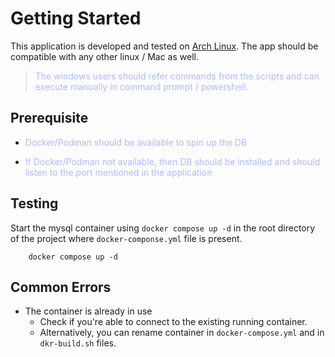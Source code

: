 <style>
  .special{
    color: #aabbff;
    font-weight:bold;
  }
  .text-violet{
    color: #aabbff;
  }
</style>


# Getting Started

This application is developed and tested on [Arch Linux](https://en.wikipedia.org/wiki/Arch_Linux).
The app should be compatible with any other linux / Mac as well.

> <span class="text-violet">The windows users should refer commands from the scripts and can execute manually in command prompt / powershell.</span>

## Prerequisite

- <span class="text-violet">Docker/Podman should be available to spin up the DB<span>


- <span class="text-violet">If Docker/Podman not available, then DB should be installed and should listen to the port mentioned in the application<span>


## Testing

Start the mysql container using `docker compose up -d` in the root directory of the project
where `docker-componse.yml` file is present.

```shell
    docker compose up -d
```

## Common Errors

- The container is already in use
    - Check if you're able to connect to the existing running container.
    - Alternatively, you can rename container in `docker-compose.yml` and in `dkr-build.sh` files.